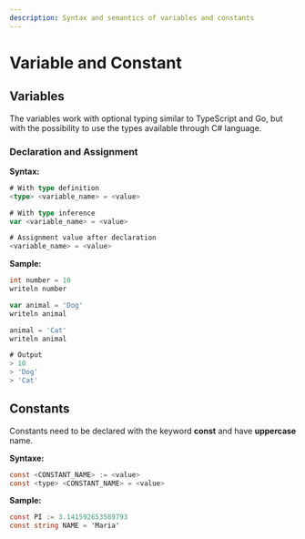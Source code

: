 ```yaml
---
description: Syntax and semantics of variables and constants
---
```


# Variable and Constant

## Variables

The variables work with optional typing similar to TypeScript and Go, but with the possibility to use the types available through C# language.

### Declaration and Assignment

&#x20;**Syntax:**

```go
# With type definition
<type> <variable_name> = <value>

# With type inference
var <variable_name> = <value>

# Assignment value after declaration
<variable_name> = <value>
```

**Sample:**

```go
int number = 10
writeln number

var animal = 'Dog'
writeln animal

animal = 'Cat'
writeln animal

# Output
> 10
> 'Dog'
> 'Cat'
```

## Constants

Constants need to be declared with the keyword **const** and have **uppercase** name.

**Syntaxe:**

```csharp
const <CONSTANT_NAME> := <value>
const <type> <CONSTANT_NAME> = <value>
```

**Sample:**

```csharp
const PI := 3.141592653589793
const string NAME = 'Maria'
```
